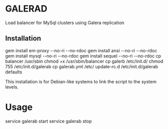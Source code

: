 # GALERAD
Load balancer for MySql clusters using Galera replication

## Installation

gem install em-proxy --no-ri --no-rdoc
gem install ansi --no-ri --no-rdoc
gem install mysql --no-ri --no-rdoc
gem install sequel --no-ri --no-rdoc
cp balancer /usr/sbin 
chmod +x /usr/sbin/balancer
cp galerb /etc/init.d/
chmod 755 /etc/init.d/galerab
cp galerab.yml /etc/
update-rc.d /etc/init.d/galerab defaults

This installation is for Debian-like systems to link the script to the system levels.

# Usage

service galerab start
service galerab stop